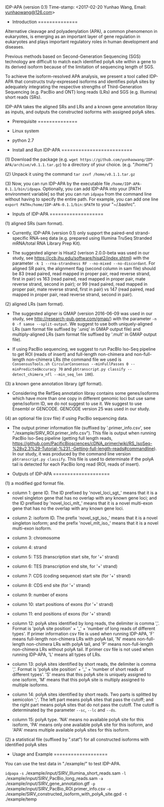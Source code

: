 IDP-APA (version 0.1)
Time-stamp: <2017-02-20 Yunhao Wang, Email: yunhaowang@126.com>

* Introduction
==============

Alternative cleavage and polyadenylation (APA), a common phenomenon in eukaryotes, is emerging as an important layer of gene regulation in eukaryotes and plays important regulatory roles in human development and diseases. 

Previous methods based on Second-Generation Sequencing (SGS) technology are difficult to match each identified polyA site within a gene to its derived isoform because of the limitation of sequencing length of SGS.

To achieve the isoform-resolved APA analysis, we present a tool called IDP-APA that constructs truly-expressed isoforms and identifies polyA sites by adequately integrating the respective strengths of Third-Generation Sequencing (e.g. PacBio and ONT) long reads (LRs) and SGS (e.g. Illumina) short reads (SRs). 

IDP-APA takes the aligned SRs and LRs and a known gene annotation libray as inputs, and outputs the constructed isoforms with assigned polyA sites.


* Prerequisite
==============

- Linux system

- python 2.7


* Install and Run IDP-APA
=========================

(1) Download the package (e.g. `wget https://github.com/yunhaowang/IDP-APA/archive/v0.1.1.tar.gz`) to a directory of your choice. (e.g. "/home/")

(2) Unpack it using the command `tar zxvf /home/v0.1.1.tar.gz`

(3) Now, you can run IDP-APA by the executable file `/home/IDP-APA-0.1.1/bin/idpapa`. Optionally, you can add IDP-APA into your [PATH environment variable] so that you can run `idpapa` from the command line without having to specify the entire path. For example, you can add one line `export PATH=/home/IDP-APA-0.1.1/bin:$PATH` to your "~/.bashrc".


* Inputs of IDP-APA 
===================

(1) aligned SRs (sam format).

- Currently, IDP-APA (version 0.1) only support the paired-end strand-specific RNA-seq data (e.g. prepared using Illumina TruSeq Stranded mRNA/total RNA Library Prep Kit).

- The suggested aligner is Hisat2 (verison 2.0.0-beta was used in our study, see https://ccb.jhu.edu/software/hisat2/index.shtml) with the parameter `-k 1 --rna-strandness RF --no-mixed --no-discordant`. For aligned SR pairs, the alignment flag (second column in sam file) should be 83 (read paired, read mapped in proper pair, read reverse strand, first in pair) vs 163 (read paired, read mapped in proper pair, mate reverse strand, second in pair); or 99 (read paired, read mapped in proper pair, mate reverse strand, first in pair) vs 147 (read paired, read mapped in proper pair, read reverse strand, second in pair).

(2) aligned LRs (sam format).

- The suggested aligner is GMAP (version 2016-06-09 was used in our study, see http://research-pub.gene.com/gmap/) with the parameter `-n 0 -f samse --split-output`. We suggest to use both uniquely-aligned LRs (sam format file suffixed by '.uniq' in GMAP output file) and multiply-aligned LRs (sam format file suffixed by  '.mult' in GMAP output file). 

- If using PacBio sequencing, we suggest to run PacBIo Iso-Seq pipeline to get ROI (reads of insert) and full-length non-chimera and non-full-length non-chimera LRs (the command file we used is `ConsensusTools.sh CircularConsensus --minFullPasses 0 --minPredictedAccuracy 70` and `pbtranscript.py classify --detect_chimera_nfl --min_seq_len 100`). 

(3) a known gene annotation library (gtf format).

- Considering the RefSeq annotation libray contains some genes/isoforms which have more than one copy in different genomic loci but use same gene/isoform ID, we do not suggest to use it. We suggest to use Ensembl or GENCODE. GENCODE version 25 was used in our study.

(4) an optional file (csv file) if using PacBio sequencing data.

- The output primer information file (suffixed by '.primer_info.csv', see "./example/SIRV_ROI.primer_info.csv"). This file is output when running PacBio Iso-Seq pipeline (getting full length reads, https://github.com/PacificBiosciences/cDNA_primer/wiki/RS_IsoSeq-%28v2.3%29-Tutorial-%231.-Getting-full-length-reads#commandline). In our study, it was produced by the command line version `pbtranscript.py classify`. This file is used to determinate if the polyA tail is detected for each PacBio long read (ROI, reads of insert).


* Outputs of IDP-APA
====================

(1) a modified gpd format file. 

- column 1: gene ID. The ID prefixed by 'novel_loci_sgt_' means that it is a novel singleton gene that has no overlap with any known gene loci; and the ID prefixed by 'novel_loci_mlt_' means that it is a novel multi-exon gene that has no the overlap with any known gene loci.

- column 2: isoform ID. The prefix 'novel_sgt_iso_' means that it is a novel singleton isoform; and the prefix 'novel_mlt_iso_' means that it is a novel multi-exon isoform.

- column 3: chromosome

- column 4: strand

- column 5: TSS (transcription start site, for '+' strand)

- column 6: TES (transcription end site, for '+' strand)

- column 7: CDS (coding sequence) start site (for '+' strand)

- column 8: CDS end site (for '+' strand)

- column 9: number of exons

- column 10: start positions of exons (for '+' strand)

- column 11: end positions of exons (for '+' strand)

- column 12: polyA sites identified by long reads, the delimiter is comma ','. Format is 'polyA site position' + '_' + 'number of long reads of different types'. If primer information csv file is used when running IDP-APA, 'F' means full-length non-chimera LRs with polyA tail, 'N' means non-full-length non-chimera LRs with polyA tail, and 'P' means non-full-length non-chimera LRs without polyA tail. If primer csv file is not used when running IDP-APA, 'L' means all types of LRs.

- column 13: polyA sites identified by short reads, the delimiter is comma ','. Format is 'polyA site position' + '_' + 'number of short reads of different types'. 'S' means that this polyA site is uniquely assigned to one isoform, 'M' means that this polyA site is multiply assigned to multiple isoforms.

- column 14: polyA sites identified by short reads. Two parts is splitted by semicolon ';'. The left part means polyA sites that pass the cutoff; and the right part means polyA sites that do not pass the cutoff. The cutoff is determinated by the parameter `--sc`, `--lc` and `--ds`.

- column 15: polyA type. 'NA' means no available polyA site for this isoform, 'PA' means only one available polyA site for this isoform, and 'APA' means multiple available polyA sites for this isoform.

(2) a statistical file (suffixed by ".stat") for all constructed isoforms with identified polyA sites


* Usage and Example
===================

You can use the test data in "./example/" to test IDP-APA.

`idpapa` `-s` ./example/input/SIRV_Illumina_short_reads.sam `-l` ./example/input/SIRV_PacBio_long_reads.sam `-a` ./example/input/SIRV_gene_annotation.gtf `-p` ./example/input/SIRV_PacBio_ROI.primer_info.csv `-o` ./example/SIRV_constructed_isoform_with_polyA_site.gpd `-t` ./example/temp
